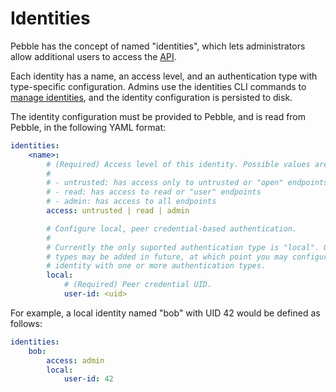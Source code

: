 # Identities

Pebble has the concept of named "identities", which lets administrators allow additional users to access the [API](../explanation/api-and-clients.md).

Each identity has a name, an access level, and an authentication type with type-specific configuration. Admins use the identities CLI commands to [manage identities](../how-to/manage-identities.md), and the identity configuration is persisted to disk.

The identity configuration must be provided to Pebble, and is read from Pebble, in the following YAML format:

```yaml
identities:
    <name>:
        # (Required) Access level of this identity. Possible values are:
        #
        # - untrusted: has access only to untrusted or "open" endpoints
        # - read: has access to read or "user" endpoints
        # - admin: has access to all endpoints
        access: untrusted | read | admin

        # Configure local, peer credential-based authentication.
        #
        # Currently the only suported authentication type is "local". Other
        # types may be added in future, at which point you may configure an
        # identity with one or more authentication types.
        local:
            # (Required) Peer credential UID.
            user-id: <uid>
```

For example, a local identity named "bob" with UID 42 would be defined as follows:

```yaml
identities:
    bob:
        access: admin
        local:
            user-id: 42
```

